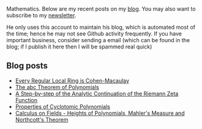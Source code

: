 Mathematics. Below are my recent posts on my [blog](https://desvl.xyz). You may also want to subscribe to my [newsletter](https://www.getrevue.co/profile/desvl_).

He only uses this account to maintain his blog, which is automated most of the time; hence he may not see Github activity frequently. If you have important business, consider sending a email (which can be found in the blog; if I publish it here then I will be spammed real quick)

## Blog posts
<!-- BLOG-POST-LIST:START -->
- [Every Regular Local Ring is Cohen-Macaulay](https://desvl.xyz/2022/12/05/regular-local-ring-cohen-macaulay/)
- [The abc Theorem of Polynomials](https://desvl.xyz/2022/12/02/The-abc-Theorem-of-Polynomials/)
- [A Step-by-step of the Analytic Continuation of the Riemann Zeta Function](https://desvl.xyz/2022/11/24/riemann-zeta-continuation/)
- [Properties of Cyclotomic Polynomials](https://desvl.xyz/2022/09/22/cyclotomic-polynomial-elementary/)
- [Calculus on Fields - Heights of Polynomials, Mahler&#39;s Measure and Northcott&#39;s Theorem](https://desvl.xyz/2022/09/04/height-polynomial/)
<!-- BLOG-POST-LIST:END -->
